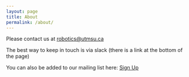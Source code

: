 ```yaml
---
layout: page
title: About
permalink: /about/
---
```


Please contact us at [robotics@utmsu.ca](mailto:robotics@utmsu.ca)

The best way to keep in touch is via slack (there is a link at the bottom of the page)

You can also be added to our mailing list here: [Sign Up](https://eepurl.com/gGaxl5)